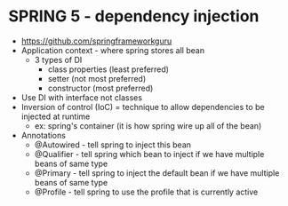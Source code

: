 # SPRING 5 - dependency injection
- https://github.com/springframeworkguru
- Application context - where spring stores all bean
    - 3 types of DI
        - class properties (least preferred)
        - setter (not most preferred)
        - constructor (most preferred)
- Use DI with interface not classes
- Inversion of control (IoC) = technique to allow dependencies to be injected at runtime
    - ex: spring's container (it is how spring wire up all of the bean)
- Annotations
    - @Autowired - tell spring to inject this bean 
    - @Qualifier - tell spring which bean to inject if we have multiple beans of same type
    - @Primary - tell spring to inject the default bean if we have multiple beans of same type
    - @Profile - tell spring to use the profile that is currently active